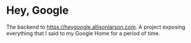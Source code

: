 # Hey, Google

The backend to https://heygoogle.allisonlarson.com. A project exposing
everything that I said to my Google Home for a period of time.

